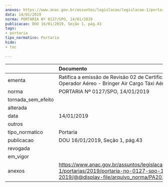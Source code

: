 ```yaml
---
anexos: https://www.anac.gov.br/assuntos/legislacao/legislacao-1/portarias/2019/portaria-no-0127-spo-14-01-2019/@@display-file/arquivo_norma/PA2019-0127.pdf
data: 14/01/2019
norma: PORTARIA Nº 0127/SPO, 14/01/2019
publicacao: DOU 16/01/2019, Seção 1, pág.43
tags:
- portaria
tipo_normatico: Portaria
hide: 
- toc 
 
---
```


|                    | Documento                                                                                                                                            |
|:-------------------|:-----------------------------------------------------------------------------------------------------------------------------------------------------|
| ementa             | Ratifica a emissão de Revisão 02 de Certificado de Operador Aéreo - Bringer Air Cargo Táxi Aéreo Ltda.                                               |
| norma              | PORTARIA Nº 0127/SPO, 14/01/2019                                                                                                                     |
| tornada_sem_efeito |                                                                                                                                                      |
| alterada           |                                                                                                                                                      |
| data               | 14/01/2019                                                                                                                                           |
| outros             |                                                                                                                                                      |
| tipo_normatico     | Portaria                                                                                                                                             |
| publicacao         | DOU 16/01/2019, Seção 1, pág.43                                                                                                                      |
| revogada           |                                                                                                                                                      |
| em_vigor           |                                                                                                                                                      |
| anexos             | https://www.anac.gov.br/assuntos/legislacao/legislacao-1/portarias/2019/portaria-no-0127-spo-14-01-2019/@@display-file/arquivo_norma/PA2019-0127.pdf |